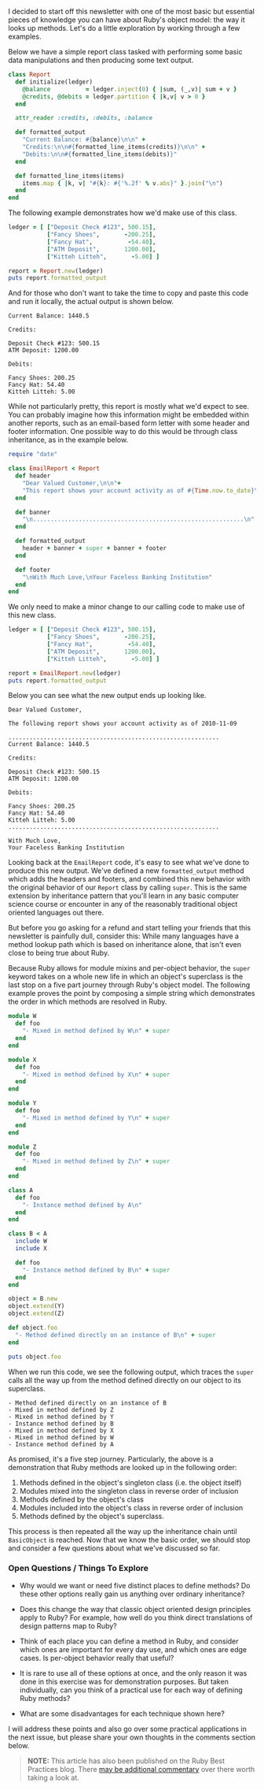 I decided to start off this newsletter with one of the most basic but essential pieces of knowledge you can have about Ruby's object model: the way it looks up methods. Let's do a little exploration by working through a few examples.

Below we have a simple report class tasked with performing some basic data manipulations and then producing some text output.

```ruby
class Report
  def initialize(ledger)
    @balance          = ledger.inject(0) { |sum, (_,v)| sum + v }
    @credits, @debits = ledger.partition { |k,v| v > 0 }
  end

  attr_reader :credits, :debits, :balance

  def formatted_output
    "Current Balance: #{balance}\n\n" +
    "Credits:\n\n#{formatted_line_items(credits)}\n\n" +
    "Debits:\n\n#{formatted_line_items(debits)}"
  end

  def formatted_line_items(items)
    items.map { |k, v| "#{k}: #{'%.2f' % v.abs}" }.join("\n")
  end
end
```

The following example demonstrates how we'd make use of this class.

```ruby
ledger = [ ["Deposit Check #123", 500.15],
           ["Fancy Shoes",       -200.25],
           ["Fancy Hat",          -54.40],
           ["ATM Deposit",       1200.00],
           ["Kitteh Litteh",       -5.00] ]

report = Report.new(ledger)
puts report.formatted_output
```

And for those who don't want to take the time to copy and paste this code and run it locally, the actual output is shown below.

```
Current Balance: 1440.5

Credits:

Deposit Check #123: 500.15
ATM Deposit: 1200.00

Debits:

Fancy Shoes: 200.25
Fancy Hat: 54.40
Kitteh Litteh: 5.00
```

While not particularly pretty, this report is mostly what we'd expect to see. You can probably imagine how this information might be embedded within another reports, such as an email-based form letter with some header and footer information. One possible way to do this would be through class inheritance, as in the example below.

```ruby
require "date"

class EmailReport < Report
  def header
    "Dear Valued Customer,\n\n"+
    "This report shows your account activity as of #{Time.now.to_date}\n"
  end

  def banner
    "\n............................................................\n"
  end

  def formatted_output
    header + banner + super + banner + footer
  end

  def footer
    "\nWith Much Love,\nYour Faceless Banking Institution"
  end
end
```

We only need to make a minor change to our calling code to make use of this new class.

```ruby
ledger = [ ["Deposit Check #123", 500.15],
           ["Fancy Shoes",       -200.25],
           ["Fancy Hat",          -54.40],
           ["ATM Deposit",       1200.00],
           ["Kitteh Litteh",       -5.00] ]

report = EmailReport.new(ledger)
puts report.formatted_output
```

Below you can see what the new output ends up looking like.

```
Dear Valued Customer,

The following report shows your account activity as of 2010-11-09

............................................................
Current Balance: 1440.5

Credits:

Deposit Check #123: 500.15
ATM Deposit: 1200.00

Debits:

Fancy Shoes: 200.25
Fancy Hat: 54.40
Kitteh Litteh: 5.00
............................................................

With Much Love,
Your Faceless Banking Institution
```

Looking back at the `EmailReport` code, it's easy to see what we've done to produce this new output. We've defined a new `formatted_output` method which adds the headers and footers, and combined this new behavior with the original behavior of our `Report` class by calling `super`. This is the same extension by inheritance pattern that you'll learn in any basic computer science course or encounter in any of the reasonably traditional object oriented languages out there.

But before you go asking for a refund and start telling your friends that this newsletter is painfully dull, consider this: While many languages have a method lookup path which is based on inheritance alone, that isn't even close to being true about Ruby.

Because Ruby allows for module mixins and per-object behavior, the `super` keyword takes on a whole new life in which an object's superclass is the last stop on a five part journey through Ruby's object model. The following example proves the point by composing a simple string which demonstrates the order in which methods are resolved in Ruby.

```ruby
module W
  def foo
    "- Mixed in method defined by W\n" + super
  end
end

module X
  def foo
    "- Mixed in method defined by X\n" + super
  end
end

module Y
  def foo
    "- Mixed in method defined by Y\n" + super
  end
end

module Z
  def foo
    "- Mixed in method defined by Z\n" + super
  end
end

class A
  def foo
    "- Instance method defined by A\n"
  end
end

class B < A
  include W
  include X

  def foo
    "- Instance method defined by B\n" + super
  end
end

object = B.new
object.extend(Y)
object.extend(Z)

def object.foo
  "- Method defined directly on an instance of B\n" + super
end

puts object.foo
```

When we run this code, we see the following output, which traces the `super` calls all the way up from the method defined directly on our object to its superclass.

```
- Method defined directly on an instance of B
- Mixed in method defined by Z
- Mixed in method defined by Y
- Instance method defined by B
- Mixed in method defined by X
- Mixed in method defined by W
- Instance method defined by A
```

As promised, it's a five step journey. Particularly, the above is a demonstration that Ruby methods are looked up in the following order:

1. Methods defined in the object's singleton class (i.e. the object itself)
1. Modules mixed into the singleton class in reverse order of inclusion
1. Methods defined by the object's class
1. Modules included into the object's class in reverse order of inclusion
1. Methods defined by the object's superclass.

This process is then repeated all the way up the inheritance chain until `BasicObject` is reached. Now that we know the basic order, we should stop and consider a few questions about what we've discussed so far.

### Open Questions / Things To Explore

* Why would we want or need five distinct places to define methods? Do these other options really gain us anything over ordinary inheritance?

* Does this change the way that classic object oriented design principles apply to Ruby? For example, how well do you think direct translations of design patterns map to Ruby?

* Think of each place you can define a method in Ruby, and consider which ones are important for every day use, and which ones are edge cases. Is per-object behavior really that useful?

* It is rare to use all of these options at once, and the only reason it was done in this exercise was for demonstration purposes. But taken individually, can you think of a practical use for each way of defining Ruby methods?

* What are some disadvantages for each technique shown here?

I will address these points and also go over some practical applications in the next issue, but please share your own thoughts in the comments section below.

> **NOTE:** This article has also been published on the Ruby Best Practices blog. There [may be additional commentary](http://blog.rubybestpractices.com/posts/gregory/030-issue-1-method-lookup.html#disqus_thread) 
over there worth taking a look at.
